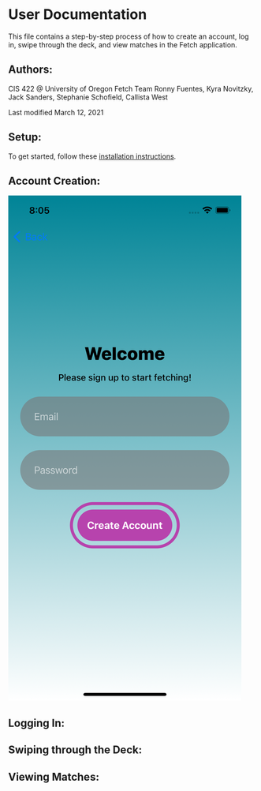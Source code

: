 # User Documentation

This file contains a step-by-step process of how to create an account, log in, swipe through the deck, and view matches in the Fetch application.

## Authors:

CIS 422 @ University of Oregon 
Fetch Team
Ronny Fuentes, Kyra Novitzky, Jack Sanders, Stephanie Schofield, Callista West

Last modified March 12, 2021

## Setup:

To get started, follow these [installation instructions](https://github.com/JackSanders1998/CIS422Proj2/blob/main/README.md).    

## Account Creation:
![Account creation](https://github.com/JackSanders1998/CIS422Proj2/blob/main/mockup_images/account_creation.png)

## Logging In:

## Swiping through the Deck:

## Viewing Matches: